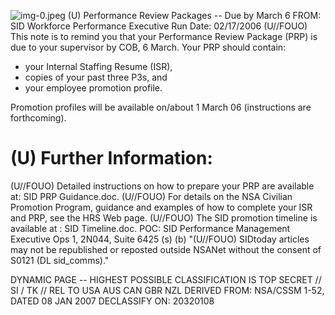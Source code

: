 ![img-0.jpeg](img-0.jpeg)
(U) Performance Review Packages -- Due by March 6
FROM:
SID Workforce Performance Executive
Run Date: 02/17/2006
(U//FOUO) This note is to remind you that your Performance Review Package (PRP) is due to your supervisor by COB, 6 March. Your PRP should contain:

- your Internal Staffing Resume (ISR),
- copies of your past three P3s, and
- your employee promotion profile.

Promotion profiles will be available on/about 1 March 06 (instructions are forthcoming).

# (U) Further Information: 

(U//FOUO) Detailed instructions on how to prepare your PRP are available at: SID PRP Guidance.doc.
(U//FOUO) For details on the NSA Civilian Promotion Program, guidance and examples of how to complete your ISR and PRP, see the HRS Web page.
(U//FOUO) The SID promotion timeline is available at : SID Timeline.doc.
POC:
SID Performance Management Executive
Ops 1, 2N044, Suite 6425
(s) (b)
"(U//FOUO) SIDtoday articles may not be republished or reposted outside NSANet without the consent of S0121 (DL sid_comms)."

DYNAMIC PAGE -- HIGHEST POSSIBLE CLASSIFICATION IS
TOP SECRET // SI / TK // REL TO USA AUS CAN GBR NZL
DERIVED FROM: NSA/CSSM 1-52, DATED 08 JAN 2007 DECLASSIFY ON: 20320108
